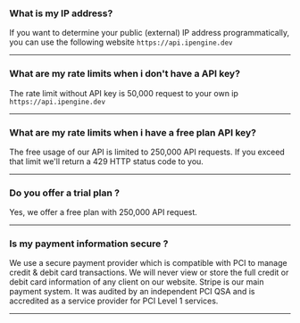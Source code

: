 ### What is my IP address?
If you want to determine your public (external) IP address programmatically, you can use the following website `https://api.ipengine.dev`

---
### What are my rate limits when i don't have a API key?
The rate limit without API key is 50,000 request to your own ip `https://api.ipengine.dev`

---
### What are my rate limits when i have a free plan API key?
The free usage of our API is limited to 250,000 API requests. If you exceed that limit we'll return a 429 HTTP status code to you.

---
### Do you offer a trial plan ?
Yes, we offer a free plan with 250,000 API request.

----
### Is my payment information secure ?
We use a secure payment provider which is compatible with PCI to manage credit & debit card transactions. We will never view or store the full credit or debit card information of any client on our website. Stripe is our main payment system. It was audited by an independent PCI QSA and is accredited as a service provider for PCI Level 1 services.

---